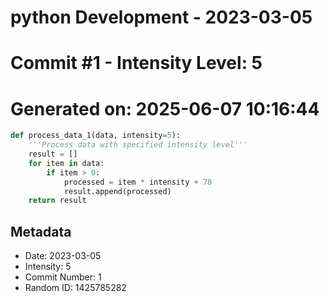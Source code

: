 ﻿# python Development - 2023-03-05
# Commit #1 - Intensity Level: 5
# Generated on: 2025-06-07 10:16:44
```python
def process_data_1(data, intensity=5):
    '''Process data with specified intensity level'''
    result = []
    for item in data:
        if item > 0:
            processed = item * intensity + 78
            result.append(processed)
    return result
```
## Metadata
- Date: 2023-03-05
- Intensity: 5
- Commit Number: 1
- Random ID: 1425785282
